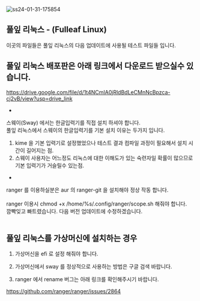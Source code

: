 ![ss24-01-31-175854](https://github.com/sephid86/fulleaf/assets/77107998/80d2117e-f617-4ab1-8634-5603873e92ba)

풀잎 리눅스 - (Fulleaf Linux)
--
이곳의 파일들은 풀잎 리눅스의 다음 업데이트에 사용될 테스트 파일들 입니다.

풀잎 리눅스 배포판은 아래 링크에서 다운로드 받으실수 있습니다.
--
https://drive.google.com/file/d/1t4NCmIA0jRldBdLeCMnNcBpzca-cj2vB/view?usp=drive_link
<br>

-
스웨이(Sway) 에서는 한글입력기를 직접 설치 하셔야 합니다.<br>
풀잎 리눅스에서 스웨이의 한글입력기를 기본 설치 이유는 두가지 입니다.
1. kime 을 기본 입력기로 설정했었으나 테스트 결과 컴파일 과정이 필요해서
설치 시간이 길어지는 점.<br>
2. 스웨이 사용자는 어느정도 리눅스에 대한 이해도가 있는
숙련자일 확률이 많으므로 기본 입력기가 거슬릴수 있는점.<br>
-
ranger 를 이용하실분은 aur 의 ranger-git 을 설치해야 정상 작동 합니다.<br>
<br>
ranger 이용시 chmod +x /home/%s/.config/ranger/scope.sh 해줘야 합니다.<br>
깜빡잊고 빠트렸습니다. 다음 버전 업데이트에 수정하겠습니다.<br>
<br>

풀잎 리눅스를 가상머신에 설치하는 경우 
-
1. 가상머신을 efi 로 설정 해줘야 합니다.<br>

2. 가상머신에서 sway 를 정상적으로 사용하는 방법은 구글 검색 바랍니다.<br>

3. ranger 에서 rename 버그는 아래 링크를 확인해주시기 바랍니다.<br>

https://github.com/ranger/ranger/issues/2864 

